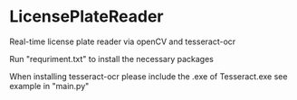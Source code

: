 # LicensePlateReader
Real-time license plate reader via openCV and tesseract-ocr


Run "requriment.txt" to install the necessary packages

When installing tesseract-ocr please include the .exe of Tesseract.exe see example in "main.py"
